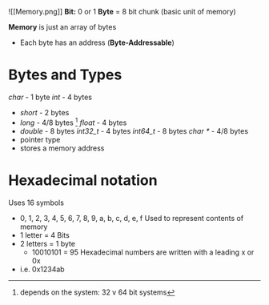 ![[Memory.png]]
**Bit:** 0 or 1
**Byte** = 8 bit chunk (basic unit of memory)

**Memory** is just an array of bytes
- Each byte has an address (**Byte-Addressable**)

# Bytes and Types
*char* - 1 byte
*int* - 4 bytes
- *short* - 2 bytes
- *long* - 4/8 bytes [^1]
*float* - 4 bytes
- *double* - 8 bytes
 *int32_t* - 4 bytes
 *int64_t* - 8 bytes
 *char \** - 4/8 bytes
- pointer type
- stores a memory address
# Hexadecimal notation
Uses 16 symbols
- 0, 1, 2, 3, 4, 5, 6, 7, 8, 9, a, b, c, d, e, f
Used to represent contents of memory
- 1 letter = 4 Bits
- 2 letters = 1 byte
	- 10010101 = 95
Hexadecimal numbers are written with a leading x or 0x
- i.e. 0x1234ab



[^1]: depends on the system: 32 v 64 bit systems